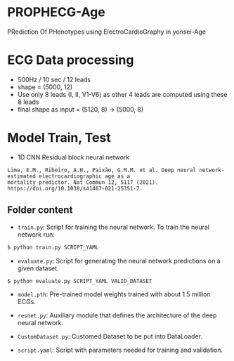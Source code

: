 # PROPHECG-Age
PRediction Of PHenotypes using ElectroCardioGraphy in yonsei-Age
     

# ECG Data processing
- 500Hz / 10 sec / 12 leads
- shape = (5000, 12)
- Use only 8 leads (I, II, V1-V6) as other 4 leads are computed using these 8 leads
- final shape as input = (5120, 8) -> (5000, 8)


# Model Train, Test
- 1D CNN Residual block neural network
```
Lima, E.M., Ribeiro, A.H., Paixão, G.M.M. et al. Deep neural network-estimated electrocardiographic age as a 
mortality predictor. Nat Commun 12, 5117 (2021). https://doi.org/10.1038/s41467-021-25351-7. 
```
## Folder content


- ``train.py``: Script for training the neural network. To train the neural network run:
```bash
$ python train.py SCRIPT_YAML
```


- ``evaluate.py``: Script for generating the neural network predictions on a given dataset.
```bash
$ python evaluate.py SCRIPT_YAML VALID_DATASET
```

- ``model.pth``: Pre-trained model weights trained with about 1.5 million ECGs. 

- ``resnet.py``: Auxiliary module that defines the architecture of the deep neural network.


- ``CustomDataset.py``: Customed Dataset to be put into DataLoader.

- ``script.yaml``: Script with parameters needed for training and validation.  

